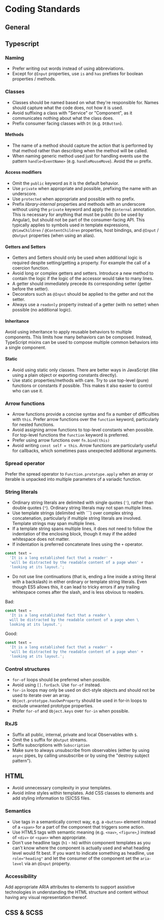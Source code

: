 # Coding Standards

## General

## Typescript

### Naming

- Prefer writing out words instead of using abbreviations.
- Except for `@Input` properties, use `is` and `has` prefixes for boolean
  properties / methods.

### Classes

- Classes should be named based on what they're responsible for. Names should
  capture what the code does, not how it is used.
- Avoid suffixing a class with "Service" or "Component", as it communicates
  nothing about what the class does.
- Prefix consumer facing classes with `Dt` (e.g. `DtButton`).

#### Methods

- The name of a method should capture the action that is performed by that
  method rather than describing when the method will be called.
- When naming generic method used just for handling events use the pattern
  `handle<EventName>` (e.g. `handleMouseMove`). Avoid the `on` prefix.

#### Access modifiers

- Omit the `public` keyword as it is the default behavior.
- Use `private` when appropriate and possible, prefixing the name with an
  underscore.
- Use `protected` when appropriate and possible with no prefix.
- Prefix _library-internal_ properties and methods with an underscore without
  using the `private` keyword and apply the `@internal` annotation. This is
  necessary for anything that must be public (to be used by Angular), but should
  not be part of the consumer-facing API. This typically applies to symbols used
  in template expressions, `@ViewChildren` / `@ContentChildren` properties, host
  bindings, and `@Input` / `@Output` properties (when using an alias).

#### Getters and Setters

- Getters and Setters should only be used when additional logic is required
  despite setting/getting a property. For example the call of a coercion
  function.
- Avoid long or complex getters and setters. Introduce a new method to contain
  the logic if the logic of the accessor would take to many lines.
- A getter should immediately precede its corresponding setter (getter before
  the setter).
- Decorators such as `@Input` should be applied to the getter and not the
  setter.
- Always use a `readonly` property instead of a getter (with no setter) when
  possible (no additional logic).

#### Inheritance

Avoid using inheritance to apply reusable behaviors to multiple components. This
limits how many behaviors can be composed. Instead, TypeScript mixins can be
used to compose multiple common behaviors into a single component.

#### Static

- Avoid using static only classes. There are better ways in JavaScript (like
  using a plain object or exporting constants directly).
- Use static properties/methods with care. Try to use top-level (pure) functions
  or constants if possible. This makes it also easier to control who can use it.

### Arrow functions

- Arrow functions provide a concise syntax and fix a number of difficulties with
  `this`. Prefer arrow functions over the `function` keyword, particularly for
  nested functions.
- Avoid assigning arrow functions to top-level constants when possible. For
  top-level functions the `function` keyword is preferred.
- Prefer using arrow functions over `fn.bind(this)`
- Avoid writing `const self = this`. Arrow functions are particularly useful for
  callbacks, which sometimes pass unexpected additional arguments.

### Spread operator

Prefer the spread operator to `Function.prototype.apply` when an array or
iterable is unpacked into multiple parameters of a variadic function.

### String literals

- Ordinary string literals are delimited with single quotes (`'`), rather than
  double quotes (`"`). Ordinary string literals may not span multiple lines.
- Use template strings (delimited with `\``) over complex string concatenation,
  particularly if multiple string literals are involved. Template strings may
  span multiple lines.
- If a template string spans multiple lines, it does not need to follow the
  indentation of the enclosing block, though it may if the added whitespace does
  not matter.
- If indentation is preferred concatenate lines using the `+` operator.

```ts
const text =
  'It is a long established fact that a reader' +
  'will be distracted by the readable content of a page when' +
  'looking at its layout.';
```

- Do not use line continuations (that is, ending a line inside a string literal
  with a backslash) in either ordinary or template string literals. Even though
  ES5 allows this, it can lead to tricky errors if any trailing whitespace comes
  after the slash, and is less obvious to readers.

Bad:

```ts
const text =
  'It is a long established fact that a reader \
  will be distracted by the readable content of a page when \
  looking at its layout.';
```

Good:

```ts
const text =
  'It is a long established fact that a reader' +
  'will be distracted by the readable content of a page when' +
  'looking at its layout.';
```

### Control structures

- `for-of` loops should be preferred when possible.
- Avoid using `[].forEach`. Use `for-of` instead.
- `for-in` loops may only be used on dict-style objects and should not be used
  to iterate over an array.
- `Object.prototype.hasOwnProperty` should be used in for-in loops to exclude
  unwanted prototype properties.
- Prefer `for-of` and `Object.keys` over `for-in` when possible.

### RxJS

- Suffix all public, internal, private and local Observables with `$`.
- Omit the `$` suffix for `@Output` streams.
- Suffix subscriptions with `Subscription`
- Make sure to always unsubscribe from observables (either by using `async`
  pipes, by calling unsubscribe or by using the "destroy subject pattern").

## HTML

- Avoid unnecessary complexity in your templates.
- Avoid inline styles within templates. Add CSS classes to elements and add
  styling information to (S)CSS files.

### Semantics

- Use tags in a semantically correct way, e.g. a `<button>` element instead of a
  `<span>` for a part of the component that triggers some action.
- Use HTML5 tags with semantic meaning (e.g. `<nav>`, `<figure>`,) instead of
  `<div>` or `<span>` when appropriate.
- Don't use headline tags (`h1` - `h6`) within component templates as you can't
  know where the component is actually used and what heading level would fit
  best. If you want to indicate something as headline, use `role="heading"` and
  let the consumer of the component set the `aria-level` via an `@Input`
  property.

### Accessibility

Add appropriate ARIA attributes to elements to support assistive technologies in
understanding the HTML structure and content without having any visual
representation thereof.

## CSS & SCSS
